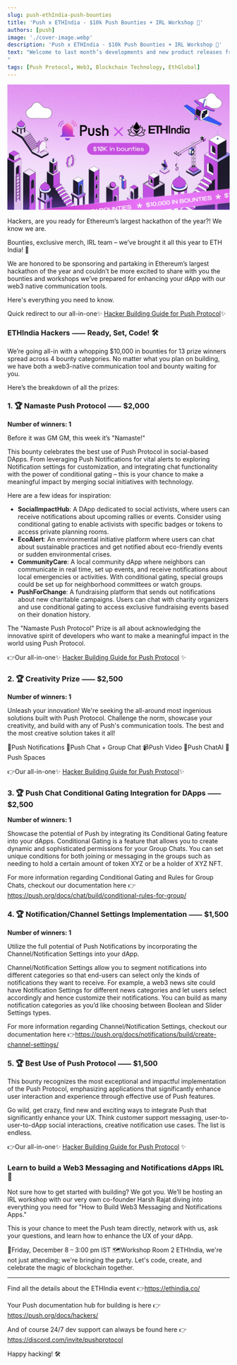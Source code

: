 ```yaml
---
slug: push-ethIndia-push-bounties
title: 'Push x ETHIndia - $10k Push Bounties + IRL Workshop 🔔'
authors: [push]
image: './cover-image.webp'
description: 'Push x ETHIndia - $10k Push Bounties + IRL Workshop 🔔'
text: "Welcome to last month’s developments and new product releases from the month of November! From groundbreaking developments to new frenships, making notable appearances, and celebrating our community – it's been a month of milestones. Read on to know all that we’ve been up to this month:
"
tags: [Push Protocol, Web3, Blockchain Technology, EthGlobal]
---
```


![Cover Image of Push x ETHIndia - $10k Push Bounties + IRL Workshop 🔔](./cover-image.webp)

<!--truncate-->

Hackers, are you ready for Ethereum’s largest hackathon of the year?! We know we are.

Bounties, exclusive merch, IRL team – we’ve brought it all this year to ETH India! 🔔

We are honored to be sponsoring and partaking in Ethereum’s largest hackathon of the year and couldn’t be more excited to share with you the bounties and workshops we’ve prepared for enhancing your dApp with our web3 native communication tools.

Here's everything you need to know.

Quick redirect to our all-in-one✨ [Hacker Building Guide for Push Protocol](https://push.org/docs/hackers/)✨

### ETHIndia Hackers ⸺ Ready, Set, Code! 🛠️

We’re going all-in with a whopping $10,000 in bounties for 13 prize winners spread across 4 bounty categories. No matter what you plan on building, we have both a web3-native communication tool and bounty waiting for you.

Here’s the breakdown of all the prizes:

### 1. 🏆 Namaste Push Protocol ⸺ $2,000

<b>Number of winners: 1</b>

Before it was GM GM, this week it’s "Namaste!"

This bounty celebrates the best use of Push Protocol in social-based DApps. From leveraging Push Notifications for vital alerts to exploring Notification settings for customization, and integrating chat functionality with the power of conditional gating – this is your chance to make a meaningful impact by merging social initiatives with technology.

Here are a few ideas for inspiration:

- <b>SocialImpactHub</b>: A DApp dedicated to social activists, where users can receive notifications about upcoming rallies or events. Consider using conditional gating to enable activists with specific badges or tokens to access private planning rooms.
- <b>EcoAlert</b>: An environmental initiative platform where users can chat about sustainable practices and get notified about eco-friendly events or sudden environmental crises.
- <b>CommunityCare</b>: A local community dApp where neighbors can communicate in real time, set up events, and receive notifications about local emergencies or activities. With conditional gating, special groups could be set up for neighborhood committees or watch groups.
- <b>PushForChange</b>: A fundraising platform that sends out notifications about new charitable campaigns. Users can chat with charity organizers and use conditional gating to access exclusive fundraising events based on their donation history.

The "Namaste Push Protocol" Prize is all about acknowledging the innovative spirit of developers who want to make a meaningful impact in the world using Push Protocol.

👉Our all-in-one✨ [Hacker Building Guide for Push Protocol](https://push.org/docs/hackers/) ✨

### 2. 🏆 Creativity Prize ⸺ $2,500

<b>Number of winners: 1</b>

Unleash your innovation! We're seeking the all-around most ingenious solutions built with Push Protocol. Challenge the norm, showcase your creativity, and build with any of Push's communication tools. The best and the most creative solution takes it all!

🔔Push Notifications
💬Push Chat + Group Chat
📹Push Video
🤖Push ChatAI
🌌Push Spaces

👉Our all-in-one✨ [Hacker Building Guide for Push Protocol](https://push.org/docs/hackers/)✨

### 3. 🏆 Push Chat Conditional Gating Integration for DApps ⸺ $2,500

<b>Number of winners: 1</b>

Showcase the potential of Push by integrating its Conditional Gating feature into your dApps. Conditional Gating is a feature that allows you to create dynamic and sophisticated permissions for your Group Chats. You can set unique conditions for both joining or messaging in the groups such as needing to hold a certain amount of token XYZ or be a holder of XYZ NFT.

For more information regarding Conditional Gating and Rules for Group Chats, checkout our documentation here 👉https://push.org/docs/chat/build/conditional-rules-for-group/

### 4. 🏆 Notification/Channel Settings Implementation ⸺ $1,500

<b>Number of winners: 1</b>

Utilize the full potential of Push Notifications by incorporating the Channel/Notification Settings into your dApp.

Channel/Notification Settings allow you to segment notifications into different categories so that end-users can select only the kinds of notifications they want to receive. For example, a web3 news site could have Notification Settings for different news categories and let users select accordingly and hence customize their notifications. You can build as many notification categories as you’d like choosing between Boolean and Slider Settings types.

For more information regarding Channel/Notification Settings, checkout our documentation here 👉https://push.org/docs/notifications/build/create-channel-settings/

### 5. 🏆 Best Use of Push Protocol ⸺ $1,500

This bounty recognizes the most exceptional and impactful implementation of the Push Protocol, emphasizing applications that significantly enhance user interaction and experience through effective use of Push features.

Go wild, get crazy, find new and exciting ways to integrate Push that significantly enhance your UX. Think customer support messaging, user-to-user-to-dApp social interactions, creative notification use cases. The list is endless.

👉Our all-in-one✨ [Hacker Building Guide for Push Protocol](https://push.org/docs/hackers/) ✨

### Learn to build a Web3 Messaging and Notifications dApps IRL 🤝

Not sure how to get started with building? We got you. We’ll be hosting an IRL workshop with our very own co-founder Harsh Rajat diving into everything you need for "How to Build Web3 Messaging and Notifications Apps."

This is your chance to meet the Push team directly, network with us, ask your questions, and learn how to enhance the UX of your dApp.

📅Friday, December 8 – 3:00 pm IST
🗺️Workshop Room 2
ETHIndia, we're not just attending; we're bringing the party. Let's code, create, and celebrate the magic of blockchain together.

<hr />

Find all the details about the ETHIndia event 👉https://ethindia.co/

Your Push documentation hub for building is here 👉https://push.org/docs/hackers/

And of course 24/7 dev support can always be found here 👉https://discord.com/invite/pushprotocol

Happy hacking! 🛠️
